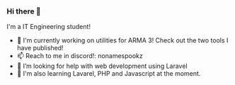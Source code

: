 ### Hi there 👋

I'm a IT Engineering student!

- 🌱 I'm currently working on utilities for ARMA 3! Check out the two tools I have published!
- 📫 Reach to me in discord!: nonamespookz
- 🤔 I’m looking for help with web development using Laravel
- 🌱 I'm also learning Lavarel, PHP and Javascript at the moment.

<!--
**spookyyio/spookyyio** is a ✨ _special_ ✨ repository because its `README.md` (this file) appears on your GitHub profile.

Here are some ideas to get you started:

- 🔭 I’m currently working on ...
- 🌱 I’m currently learning ...
- 👯 I’m looking to collaborate on ...
- 🤔 I’m looking for help with ...
- 💬 Ask me about ...
- 📫 How to reach me: ...
- 😄 Pronouns: ...
- ⚡ Fun fact: ...
-->
